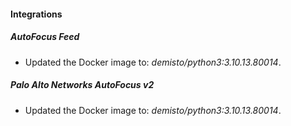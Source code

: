 #### Integrations
##### AutoFocus Feed
- Updated the Docker image to: *demisto/python3:3.10.13.80014*.
##### Palo Alto Networks AutoFocus v2
- Updated the Docker image to: *demisto/python3:3.10.13.80014*.

